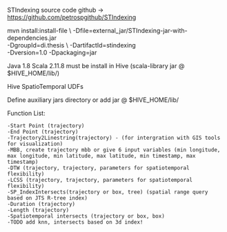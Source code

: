 STIndexing source code github -> https://github.com/petrospgithub/STIndexing

mvn install:install-file \ 
-Dfile=external_jar/STIndexing-jar-with-dependencies.jar \
-DgroupId=di.thesis \ 
-DartifactId=stindexing \
-Dversion=1.0 -Dpackaging=jar

Java 1.8
Scala 2.11.8 must be install in Hive (scala-library jar @ $HIVE_HOME/lib/)

Hive SpatioTemporal UDFs 

Define auxiliary jars directory or add jar @ $HIVE_HOME/lib/

Function List:

    -Start Point (trajectory)
    -End Point (trajectory)
    -Trajectory2Linestring(trajectory) - (for intergration with GIS tools for visualization)
    -MBB, create trajectory mbb or give 6 input variables (min longitude, max longitude, min latitude, max latitude, min timestamp, max timestamp)
    -DTW (trajectory, trajectory, parameters for spatiotemporal flexibility)
    -LCSS (trajectory, trajectory, parameters for spatiotemporal flexibility)
    -SP_IndexIntersects(trajectory or box, tree) (spatial range query based on JTS R-tree index)
    -Duratiοn (trajectory)
    -Length (trajectory)
    -Spatiotemporal intersects (trajectory or box, box)
    -TODO add knn, intersects based on 3d index!